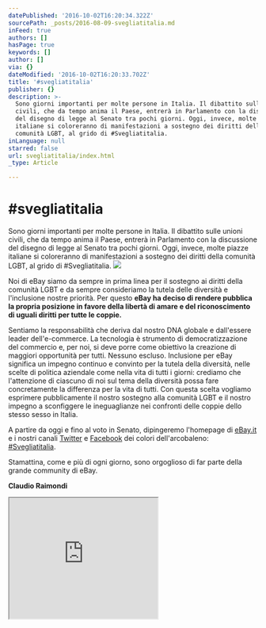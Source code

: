 ```yaml
---
datePublished: '2016-10-02T16:20:34.322Z'
sourcePath: _posts/2016-08-09-svegliatitalia.md
inFeed: true
authors: []
hasPage: true
keywords: []
author: []
via: {}
dateModified: '2016-10-02T16:20:33.702Z'
title: '#svegliatitalia'
publisher: {}
description: >-
  Sono giorni importanti per molte persone in Italia. Il dibattito sulle unioni
  civili, che da tempo anima il Paese, entrerà in Parlamento con la discussione
  del disegno di legge al Senato tra pochi giorni. Oggi, invece, molte piazze
  italiane si coloreranno di manifestazioni a sostegno dei diritti della
  comunità LGBT, al grido di #Svegliatitalia.
inLanguage: null
starred: false
url: svegliatitalia/index.html
_type: Article

---
```

# \#svegliatitalia

Sono giorni importanti per molte persone in Italia. Il dibattito sulle unioni civili, che da tempo anima il Paese, entrerà in Parlamento con la discussione del disegno di legge al Senato tra pochi giorni. Oggi, invece, molte piazze italiane si coloreranno di manifestazioni a sostegno dei diritti della comunità LGBT, al grido di \#Svegliatitalia.
![](https://the-grid-user-content.s3-us-west-2.amazonaws.com/8b765726-dd0f-4616-a583-1bb78875fa97.png)

Noi di eBay siamo da sempre in prima linea per il sostegno ai diritti della comunità LGBT e da sempre consideriamo la tutela delle diversità e l'inclusione nostre priorità. Per questo **eBay ha deciso di rendere pubblica la propria posizione in favore della libertà di amare e del riconoscimento di uguali diritti per tutte le coppie.**

Sentiamo la responsabilità che deriva dal nostro DNA globale e dall'essere leader dell'e-commerce. La tecnologia è strumento di democratizzazione del commercio e, per noi, si deve porre come obiettivo la creazione di maggiori opportunità per tutti. Nessuno escluso. Inclusione per eBay significa un impegno continuo e convinto per la tutela della diversità, nelle scelte di politica aziendale come nella vita di tutti i giorni: crediamo che l'attenzione di ciascuno di noi sul tema della diversità possa fare concretamente la differenza per la vita di tutti. Con questa scelta vogliamo esprimere pubblicamente il nostro sostegno alla comunità LGBT e il nostro impegno a sconfiggere le ineguaglianze nei confronti delle coppie dello stesso sesso in Italia.

A partire da oggi e fino al voto in Senato, dipingeremo l'homepage di [eBay.it][0] e i nostri canali [Twitter][1] e [Facebook][2] dei colori dell'arcobaleno: [\#Svegliatitalia][3].

Stamattina, come e più di ogni giorno, sono orgoglioso di far parte della grande community di eBay.

**Claudio Raimondi**

<iframe src="https://the-grid.github.io/ed-userhtml/?g=eJyFUk1v2zAMvftXELnYxlr5vjoptiXAMhTtgAbosaAtJuZgS55EuyjW_vfRTlIM3aE66ItPj--RKi2PwHa5sBx_D_FRmkBoF6uy0MAqKWMduJdVkowY4ISpvdvzAZawH1wt7B1kOfxJQIc0HE2PBzJDaBWRNiL956KoWxws-4DceWfZ1L4r4kiHllFYUJf06h0BW3LCe6Yw8fyPfr1KkuysYBIARQHru9t0B5v1dgdfNzd3D7D7vr2Hm-3tZmafTSid9fXQKf0FxOlkajUttGlpuszSo-k0P0qKJoZ61vDexqXaMMeizI6oq8iaXzF9e0jyRSRwNQhlqUXBS-GOomDXpxfwydETrDVzlp9yZdY0Wn94eVFVlbfPucG-J2e_NdzaLCrsNc90LotzZ0rnT9ufLWEkIIdVS_ADR7yfAyAeRtZU0hCUCNri_XIxdSZqa_7Rf62BxzPdYqVXUz0i9P6JAlmonmF9RJcF6hd5yzxr_2j8BT11xUU" height="244" style=""></iframe>



[0]: https://www.ebay.it/
[1]: http://twitter.com/ebay_italia
[2]: http://www.facebook.com/ebay.it
[3]: https://twitter.com/hashtag/svegliatitalia